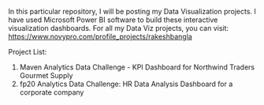 In this particular repository, I will be posting my Data Visualization projects. I have used Microsoft Power BI software to build these interactive visualization dashboards.
For all my Data Viz projects, you can visit: https://www.novypro.com/profile_projects/rakeshbangla 

Project List:

1) Maven Analytics Data Challenge - KPI Dashboard for Northwind Traders Gourmet Supply
2) fp20 Analytics Data Challenge: HR Data Analysis Dashboard for a corporate company
